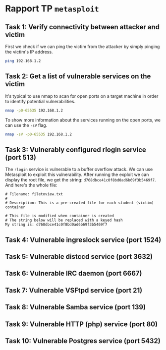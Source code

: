 # Rapport TP `metasploit`

## Task 1: Verify connectivity between attacker and victim
First we check if we can ping the victim from the attacker by simply pinging the victim's IP address.
```bash
ping 192.168.1.2
```

## Task 2: Get a list of vulnerable services on the victim
It's typical to use nmap to scan for open ports on a target machine in order to identify potential vulnerabilities.
```bash
nmap -p0-65535 192.168.1.2
```
To show more information about the services running on the open ports, we can use the `-sV` flag.
```bash
nmap -sV -p0-65535 192.168.1.2
```

## Task 3: Vulnerably configured rlogin service (port 513)
The `rlogin` service is vulnerable to a buffer overflow attack. We can use Metasploit to exploit this vulnerability.
After running the exploit we can display the root file, we get the string: `d768dbce41c0f8bd0ad6b69f3b5469f7`.
And here's the whole file:
```
# Filename: filetoview.txt
#
# Description: This is a pre-created file for each student (victim) container 

# This file is modified when container is created
# The string below will be replaced with a keyed hash
My string is: d768dbce41c0f8bd0ad6b69f3b5469f7
```

## Task 4: Vulnerable ingreslock service (port 1524)

## Task 5: Vulnerable distccd service (port 3632)

## Task 6: Vulnerable IRC daemon (port 6667)

## Task 7: Vulnerable VSFtpd service (port 21)

## Task 8: Vulnerable Samba service (port 139)

## Task 9: Vulnerable HTTP (php) service (port 80)

## Task 10: Vulnerable Postgres service (port 5432)

